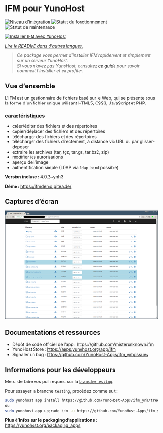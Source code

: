 <!--
Nota bene : ce README est automatiquement généré par <https://github.com/YunoHost/apps/tree/master/tools/readme_generator>
Il NE doit PAS être modifié à la main.
-->

# IFM pour YunoHost

[![Niveau d’intégration](https://dash.yunohost.org/integration/ifm.svg)](https://ci-apps.yunohost.org/ci/apps/ifm/) ![Statut du fonctionnement](https://ci-apps.yunohost.org/ci/badges/ifm.status.svg) ![Statut de maintenance](https://ci-apps.yunohost.org/ci/badges/ifm.maintain.svg)

[![Installer IFM avec YunoHost](https://install-app.yunohost.org/install-with-yunohost.svg)](https://install-app.yunohost.org/?app=ifm)

*[Lire le README dans d'autres langues.](./ALL_README.md)*

> *Ce package vous permet d’installer IFM rapidement et simplement sur un serveur YunoHost.*  
> *Si vous n’avez pas YunoHost, consultez [ce guide](https://yunohost.org/install) pour savoir comment l’installer et en profiter.*

## Vue d’ensemble

L'IFM est un gestionnaire de fichiers basé sur le Web, qui se présente sous la forme d'un fichier unique utilisant HTML5, CSS3, JavaScript et PHP.

### caractéristiques

- créer/éditer des fichiers et des répertoires
- copier/déplacer des fichiers et des répertoires
- télécharger des fichiers et des répertoires
- télécharger des fichiers directement, à distance via URL ou par glisser-déposer
- extraire les archives (tar, tgz, tar.gz, tar.bz2, zip)
- modifier les autorisations
- aperçu de l'image
- authentification simple (LDAP via `ldap_bind` possible) 

**Version incluse :** 4.0.2~ynh3

**Démo :** <https://ifmdemo.gitea.de/>

## Captures d’écran

![Capture d’écran de IFM](./doc/screenshots/ifm_screenshot.png)

## Documentations et ressources

- Dépôt de code officiel de l’app : <https://github.com/misterunknown/ifm>
- YunoHost Store : <https://apps.yunohost.org/app/ifm>
- Signaler un bug : <https://github.com/YunoHost-Apps/ifm_ynh/issues>

## Informations pour les développeurs

Merci de faire vos pull request sur la [branche `testing`](https://github.com/YunoHost-Apps/ifm_ynh/tree/testing).

Pour essayer la branche `testing`, procédez comme suit :

```bash
sudo yunohost app install https://github.com/YunoHost-Apps/ifm_ynh/tree/testing --debug
ou
sudo yunohost app upgrade ifm -u https://github.com/YunoHost-Apps/ifm_ynh/tree/testing --debug
```

**Plus d’infos sur le packaging d’applications :** <https://yunohost.org/packaging_apps>
